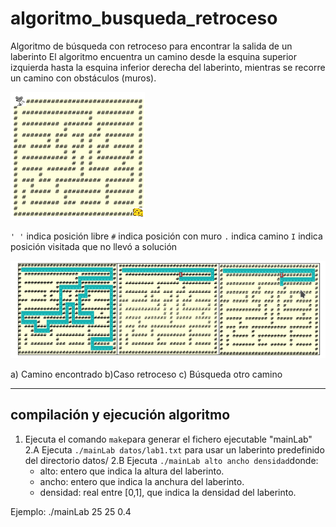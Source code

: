 # algoritmo_busqueda_retroceso
Algoritmo de búsqueda con retroceso para encontrar la salida de un laberinto
El algoritmo encuentra un camino desde la esquina superior izquierda hasta la esquina inferior
derecha del laberinto, mientras se recorre un camino con obstáculos (muros).

![Image](imagenes/lab1.png) 

`' '` indica posición libre
`#`   indica posición con muro
`.`   indica camino
`I`   indica posición visitada que no llevó a solución

![Image](imagenes/lab2.png) 

a) Camino encontrado      b)Caso retroceso    c) Búsqueda otro camino

---
## compilación y ejecución algoritmo
1. Ejecuta el comando `make`para generar el fichero ejecutable "mainLab"
2.A Ejecuta `./mainLab datos/lab1.txt` para usar un laberinto predefinido del directorio datos/
2.B Ejecuta `./mainLab alto ancho densidad`donde:
      * alto: entero que indica la altura del laberinto.
      * ancho: entero que indica la anchura del laberinto.
      * densidad: real entre [0,1], que indica la densidad del laberinto.
 
 Ejemplo: ./mainLab 25 25 0.4
